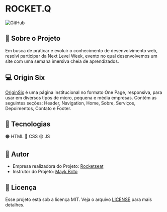 # ROCKET.Q

![GitHub](https://img.shields.io/github/license/JuuanMatheus/NLW-6)

## :test_tube: Sobre o Projeto

Em busca de práticar e evoluir o conhecimento de desenvolvimento web, resolvi participar da Next Level Week, evento no qual desenvolvemos um site com uma semana imersiva cheia de aprendizados.

## :computer: Origin Six

[OriginSix](https://juuanmatheus.github.io/OriginSix/) é uma página institucional no formato One Page, responsiva, para usar em diversos tipos de micro, pequena e média empresas. Contém as seguintes seções: Header, Navigation, Home, Sobre, Serviços, Depoimentos, Contato e Footer.

## :robot: Tecnologias

:orange_circle: HTML
:large_blue_circle: CSS
:yellow_circle: JS

## :rocket: Autor

- Empresa realizadora do Projeto: [Rocketseat](https://rocketseat.com.br/)
- Instrutor do Projeto: [Mayk Brito](https://github.com/maykbrito)

## :memo: Licença

Esse projeto está sob a licença MIT. Veja o arquivo [LICENSE](https://github.com/JuuanMatheus/ROCKET.Q/blob/main/LICENSE) para mais detalhes.
